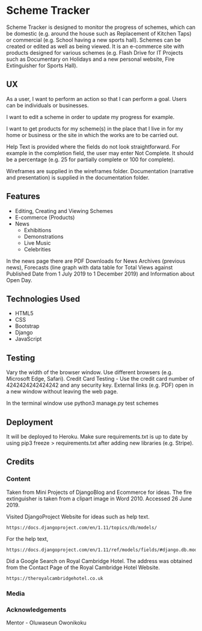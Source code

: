 # Scheme Tracker

Scheme Tracker is designed to monitor the progress of schemes, which can be domestic (e.g. around the house
such as Replacement of Kitchen Taps) or commercial (e.g. School having a new sports hall).  Schemes can be created or edited as well
as being viewed.  It is an e-commerce site with products designed for various schemes
(e.g. Flash Drive for IT Projects such as Documentary on Holidays and a new personal website, Fire Extinguisher for Sports Hall).

## UX

As a user, I want to perform an action so that I can perform a goal.  Users can be individuals or businesses.

I want to edit a scheme in order to update my progress for example.

I want to get products for my scheme(s) in the place that I live in for my home or business or the site in which the works are to be carried out.

Help Text is provided where the fields do not look straightforward.  For example in the completion field,
the user may enter Not Complete.  It should be a percentage (e.g. 25 for partially complete or 100 for complete). 

Wireframes are supplied in the wireframes folder.  Documentation (narrative and presentation) is supplied in the documentation folder.

## Features

* Editing, Creating and Viewing Schemes
* E-commerce (Products)
* News
    * Exhibitions
    * Demonstrations
    * Live Music
    * Celebrities

In the news page there are PDF Downloads for News Archives (previous news), Forecasts (line graph
with data table for Total Views against Published Date from 1 July 2019 to 1 December 2019) and
Information about Open Day.

## Technologies Used

* HTML5
* CSS
* Bootstrap
* Django
* JavaScript

## Testing

Vary the width of the browser window.  Use different browsers (e.g. Microsoft Edge, Safari).
Credit Card Testing - Use the credit card number of 4242424242424242 and any security key.
External links (e.g. PDF) open in a new window without leaving the web page.

In the terminal window use python3 manage.py test schemes

## Deployment

It will be deployed to Heroku.  Make sure requirements.txt is up to date by using pip3 freeze > requirements.txt
after adding new libraries (e.g. Stripe).

## Credits

### Content

Taken from Mini Projects of DjangoBlog and Ecommerce for ideas.
The fire extinguisher is taken from a clipart image in Word 2010.  Accessed 26 June 2019.

Visited DjangoProject Website for ideas such as help text.

    https://docs.djangoproject.com/en/1.11/topics/db/models/

For the help text, 

    https://docs.djangoproject.com/en/1.11/ref/models/fields/#django.db.models.Field.help_text

Did a Google Search on Royal Cambridge Hotel.  The address was obtained from the Contact Page of the
Royal Cambridge Hotel Website.

    https://theroyalcambridgehotel.co.uk



### Media

### Acknowledgements

Mentor - Oluwaseun Owonikoku